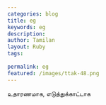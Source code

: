 ```yaml
---
categories: blog
title: eg
keywords: eg
description: 
author: Tamilan
layout: Ruby
tags: 
 
permalink: eg
featured: /images/ttak-48.png
---
```

  
உதாரணமாக, எடுத்துக்காட்டாக  
